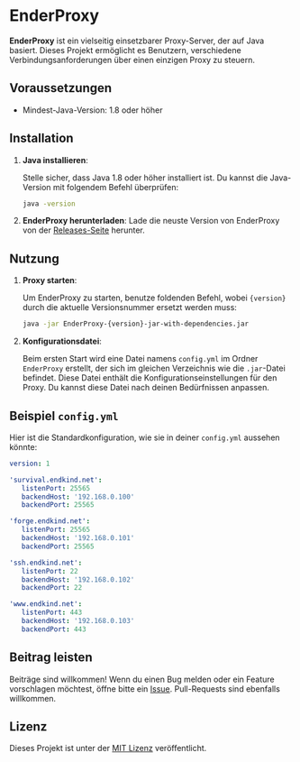 # EnderProxy

**EnderProxy** ist ein vielseitig einsetzbarer Proxy-Server, der auf Java basiert. Dieses Projekt ermöglicht es
Benutzern, verschiedene Verbindungsanforderungen über einen einzigen Proxy zu steuern.

## Voraussetzungen

- Mindest-Java-Version: 1.8 oder höher

## Installation

1. **Java installieren**:

   Stelle sicher, dass Java 1.8 oder höher installiert ist. Du kannst die Java-Version mit folgendem Befehl überprüfen:

   ```sh
   java -version
   ```

2. **EnderProxy herunterladen**:
   Lade die neuste Version von EnderProxy von der [Releases-Seite](https://github.com/Endkind/EnderProxy/releases) herunter.

## Nutzung

1. **Proxy starten**:

   Um EnderProxy zu starten, benutze foldenden Befehl, wobei `{version}` durch die aktuelle Versionsnummer ersetzt
   werden muss:

   ```sh
   java -jar EnderProxy-{version}-jar-with-dependencies.jar
   ```

2. **Konfigurationsdatei**:

   Beim ersten Start wird eine Datei namens `config.yml` im Ordner `EnderProxy` erstellt, der sich im gleichen Verzeichnis wie die `.jar`-Datei befindet.
   Diese Datei enthält die Konfigurationseinstellungen für den Proxy. Du kannst diese Datei nach deinen Bedürfnissen
   anpassen.

## Beispiel `config.yml`

Hier ist die Standardkonfiguration, wie sie in deiner `config.yml` aussehen könnte:

```yaml
version: 1

'survival.endkind.net':
   listenPort: 25565
   backendHost: '192.168.0.100'
   backendPort: 25565

'forge.endkind.net':
   listenPort: 25565
   backendHost: '192.168.0.101'
   backendPort: 25565

'ssh.endkind.net':
   listenPort: 22
   backendHost: '192.168.0.102'
   backendPort: 22

'www.endkind.net':
   listenPort: 443
   backendHost: '192.168.0.103'
   backendPort: 443
```

## Beitrag leisten

Beiträge sind willkommen! Wenn du einen Bug melden oder ein Feature vorschlagen möchtest, öffne bitte ein [Issue](https://github.com/Endkind/EnderProxy/issues).
Pull-Requests sind ebenfalls willkommen.

## Lizenz

Dieses Projekt ist unter der [MIT Lizenz](https://github.com/Endkind/EnderProxy/blob/master/LICENSE) veröffentlicht.
